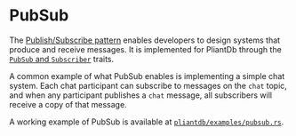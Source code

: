 # PubSub

The [Publish/Subscribe pattern](https://en.wikipedia.org/wiki/Publish%E2%80%93subscribe_pattern) enables developers to design systems that produce and receive messages. It is implemented for PliantDb through the [`PubSub` and `Subscriber`](../../traits/pubsub.md) traits.

A common example of what PubSub enables is implementing a simple chat system. Each chat participant can subscribe to messages on the `chat` topic, and when any participant publishes a `chat` message, all subscribers will receive a copy of that message.

A working example of PubSub is available at [`pliantdb/examples/pubsub.rs`](https://github.com/khonsulabs/pliantdb/blob/main/pliantdb/examples/pubsub.rs).
